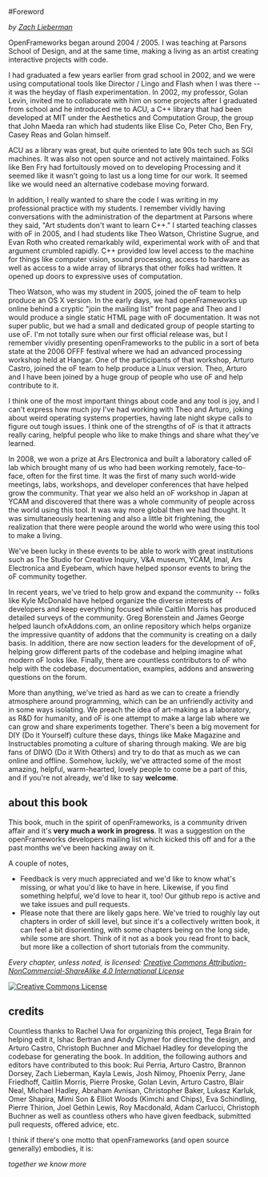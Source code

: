 #Foreword

*by [Zach Lieberman](http://thesystemis.com)*


OpenFrameworks began around 2004 / 2005.  I was teaching at Parsons School of Design, and at the same time, making a living as an artist creating interactive projects with code.

I had graduated a few years earlier from grad school in 2002, and we were using computational tools like Director / Lingo and Flash when I was there -- it was the heyday of flash experimentation.  In 2002, my professor, Golan Levin, invited me to collaborate with him on some projects after I graduated from school and he introduced me to ACU, a C++ library that had been developed at MIT under the Aesthetics and Computation Group, the group that John Maeda ran which had students like Elise Co, Peter Cho, Ben Fry, Casey Reas and Golan himself.

ACU as a library was great, but quite oriented to late 90s tech such as SGI machines.  It was also not open source and not actively maintained.  Folks like Ben Fry had fortuitously moved on to developing Processing and it seemed like it wasn't going to last us a long time for our work.  It seemed like we would need an alternative codebase moving forward.

In addition, I really wanted to share the code I was writing in my professional practice with my students.  I remember vividly having conversations with the administration of the department at Parsons where they said, "Art students don't want to learn C++."  I started teaching classes with oF in 2005, and I had students like Theo Watson, Christine Sugrue, and Evan Roth who created remarkably wild, experimental work with oF and that argument crumbled rapidly.   C++ provided low level access to the machine for things like computer vision, sound processing, access to hardware as well as access to a wide array of librarys that other folks had written.  It opened up doors to expressive uses of computation.

Theo Watson, who was my student in 2005, joined the oF team to help produce an OS X version.  In the early days, we had openFrameworks up online behind a cryptic "join the mailing list" front page and Theo and I would produce a single static HTML page with oF documentation.  It was not super public, but we had a small and dedicated group of people starting to use oF. I'm not totally sure when our first official release was, but I remember vividly presenting openFrameworks to the public in a sort of beta state at the 2006 OFFF festival where we had an advanced processing workshop held at Hangar. One of the participants of that workshop, Arturo Castro, joined the oF team to help produce a Linux version.  Theo, Arturo and I have been joined by a huge group of people who use oF and help contribute to it.

I think one of the most important things about code and any tool is joy, and I can't express how much joy I've had working with Theo and Arturo, joking about weird operating systems properties, having late night skype calls to figure out tough issues.  I think one of the strengths of oF is that it attracts really caring, helpful people who like to make things and share what they've learned.

In 2008, we won a prize at Ars Electronica and built a laboratory called oF lab which brought many of us who had been working remotely, face-to-face, often for the first time.  It was the first of many such world-wide meetings, labs, workshops, and developer conferences that have helped grow the community.  That year we also held an oF workshop in Japan at YCAM and discovered that there was a whole community of people across the world using this tool.  It was way more global then we had thought.  It was simultaneously heartening and also a little bit frightening, the realization that there were people around the world who were using this tool to make a living.

We've been lucky in these events to be able to work with great institutions such as The Studio for Creative Inquiry, V&A museum, YCAM, Imal, Ars Electronica and Eyebeam, which have helped sponsor events to bring the oF community together.

In recent years, we've tried to help grow and expand the community -- folks like Kyle McDonald have helped organize the diverse interests of developers and keep everything focused while Caitlin Morris has produced detailed surveys of the community.  Greg Borenstein and James George helped launch ofxAddons.com, an online repository which helps organize the impressive quantity of addons that the community is creating on a daily basis.  In addition, there are now section leaders for the development of oF, helping grow different parts of the codebase and helping imagine what modern oF looks like.  Finally, there are countless contributors to oF who help with the codebase, documentation, examples, addons and answering questions on the forum.

More than anything, we've tried as hard as we can to create a friendly atmosphere around programming, which can be an unfriendly activity and in some ways isolating.  We preach the idea of art-making as a laboratory, as R&D for humanity, and oF is one attempt to make a large lab where we can grow and share experiments together.   There's been a big movement for DIY  (Do it Yourself) culture these days, things like Make Magazine and Instructables promoting a culture of sharing through making.  We are big fans of DIWO (Do it With Others) and try to do that as much as we can online and offline.  Somehow, luckily, we've attracted some of the most amazing, helpful, warm-hearted, lovely people to come be a part of this, and if you're not already, we'd like to say **welcome**.


## about this book

This book, much in the spirit of openFrameworks, is a community driven affair and it's **very much a work in progress**.   It was a suggestion on the openFrameworks developers mailing list which kicked this off and for a the past months we've been hacking away on it.

A couple of notes, 

* Feedback is very much appreciated and we'd like to know what's missing, or what you'd like to have in here.  Likewise, if you find something helpful, we'd love to hear it, too!  Our github repo is active and we take issues and pull requests.
* Please note that there are likely gaps here.  We've tried to roughly lay out chapters in order of skill level, but since it's a collectively written book, it can feel a bit disorienting, with some chapters being on the long side, while some are short.  Think of it not as a book you read front to back, but more like a collection of short tutorials from the community.

*Every chapter, unless noted, is licensed: [Creative Commons Attribution-NonCommercial-ShareAlike 4.0 International License](http://creativecommons.org/licenses/by-nc-sa/4.0/deed.en_US)*

<a rel="license" href="http://creativecommons.org/licenses/by-nc-sa/4.0/deed.en_US"><img alt="Creative Commons License" style="border-width:0" src="http://i.creativecommons.org/l/by-nc-sa/4.0/88x31.png" /></a>


## credits

Countless thanks to Rachel Uwa for organizing this project, Tega Brain for helping edit it, Ishac Bertran and Andy Clymer for directing the design, and Arturo Castro, Christoph Buchner and Michael Hadley for developing the codebase for generating the book.   In addition, the following authors and editors have contributed to this book:  Rui Perria, Arturo Castro, Brannon Dorsey, Zach Lieberman, Kayla Lewis, Josh Nimoy, Phoenix Perry, Jane Friedhoff, Caitlin Morris, Pierre Proske, Golan Levin, Arturo Castro, Blair Neal, Michael Hadley, Abraham Avnisan, Christopher Baker, Lukasz Karluk, Omer Shapira, Mimi Son & Elliot Woods (Kimchi and Chips), Eva Schindling, Pierre Thirion, Joel Gethin Lewis, Roy Macdonald, Adam Carlucci, Christoph Buchner as well as countless others who have given feedback, submitted pull requests, offered advice, etc.

I think if there's one motto that openFrameworks (and open source generally) embodies, it is:

*together we know more*

